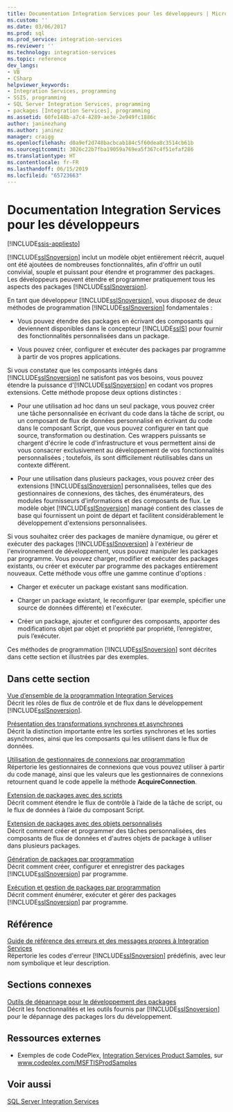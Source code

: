 ```yaml
---
title: Documentation Integration Services pour les développeurs | Microsoft Docs
ms.custom: ''
ms.date: 03/06/2017
ms.prod: sql
ms.prod_service: integration-services
ms.reviewer: ''
ms.technology: integration-services
ms.topic: reference
dev_langs:
- VB
- CSharp
helpviewer_keywords:
- Integration Services, programming
- SSIS, programming
- SQL Server Integration Services, programming
- packages [Integration Services], programming
ms.assetid: 60fe148b-a7c4-4289-ae3e-2e949fc1886c
author: janinezhang
ms.author: janinez
manager: craigg
ms.openlocfilehash: d0a9ef2d748bacbcab184c5f60dea8c3514cb61b
ms.sourcegitcommit: 3026c22b7fba19059a769ea5f367c4f51efaf286
ms.translationtype: HT
ms.contentlocale: fr-FR
ms.lasthandoff: 06/15/2019
ms.locfileid: "65723663"
---
```

# <a name="integration-services-developer-documentation"></a>Documentation Integration Services pour les développeurs

[!INCLUDE[ssis-appliesto](../includes/ssis-appliesto-ssvrpluslinux-asdb-asdw-xxx.md)]


  [!INCLUDE[ssISnoversion](../includes/ssisnoversion-md.md)] inclut un modèle objet entièrement réécrit, auquel ont été ajoutées de nombreuses fonctionnalités, afin d'offrir un outil convivial, souple et puissant pour étendre et programmer des packages. Les développeurs peuvent étendre et programmer pratiquement tous les aspects des packages [!INCLUDE[ssISnoversion](../includes/ssisnoversion-md.md)].  
  
 En tant que développeur [!INCLUDE[ssISnoversion](../includes/ssisnoversion-md.md)], vous disposez de deux méthodes de programmation [!INCLUDE[ssISnoversion](../includes/ssisnoversion-md.md)] fondamentales :  
  
-   Vous pouvez étendre des packages en écrivant des composants qui deviennent disponibles dans le concepteur [!INCLUDE[ssIS](../includes/ssis-md.md)] pour fournir des fonctionnalités personnalisées dans un package.  
  
-   Vous pouvez créer, configurer et exécuter des packages par programme à partir de vos propres applications.  
  
 Si vous constatez que les composants intégrés dans [!INCLUDE[ssISnoversion](../includes/ssisnoversion-md.md)] ne satisfont pas vos besoins, vous pouvez étendre la puissance d'[!INCLUDE[ssISnoversion](../includes/ssisnoversion-md.md)] en codant vos propres extensions. Cette méthode propose deux options distinctes :  
  
-   Pour une utilisation ad hoc dans un seul package, vous pouvez créer une tâche personnalisée en écrivant du code dans la tâche de script, ou un composant de flux de données personnalisé en écrivant du code dans le composant Script, que vous pouvez configurer en tant que source, transformation ou destination. Ces wrappers puissants se chargent d'écrire le code d'infrastructure et vous permettent ainsi de vous consacrer exclusivement au développement de vos fonctionnalités personnalisées ; toutefois, ils sont difficilement réutilisables dans un contexte différent.  
  
-   Pour une utilisation dans plusieurs packages, vous pouvez créer des extensions [!INCLUDE[ssISnoversion](../includes/ssisnoversion-md.md)] personnalisées, telles que des gestionnaires de connexions, des tâches, des énumérateurs, des modules fournisseurs d'informations et des composants de flux. Le modèle objet [!INCLUDE[ssISnoversion](../includes/ssisnoversion-md.md)] managé contient des classes de base qui fournissent un point de départ et facilitent considérablement le développement d'extensions personnalisées.  
  
 Si vous souhaitez créer des packages de manière dynamique, ou gérer et exécuter des packages [!INCLUDE[ssISnoversion](../includes/ssisnoversion-md.md)] à l'extérieur de l'environnement de développement, vous pouvez manipuler les packages par programme. Vous pouvez charger, modifier et exécuter des packages existants, ou créer et exécuter par programme des packages entièrement nouveaux. Cette méthode vous offre une gamme continue d'options :  
  
-   Charger et exécuter un package existant sans modification.  
  
-   Charger un package existant, le reconfigurer (par exemple, spécifier une source de données différente) et l'exécuter.  
  
-   Créer un package, ajouter et configurer des composants, apporter des modifications objet par objet et propriété par propriété, l’enregistrer, puis l’exécuter.  
  
 Ces méthodes de programmation [!INCLUDE[ssISnoversion](../includes/ssisnoversion-md.md)] sont décrites dans cette section et illustrées par des exemples.  
  
## <a name="in-this-section"></a>Dans cette section  
 [Vue d’ensemble de la programmation Integration Services](../integration-services/integration-services-programming-overview.md)  
 Décrit les rôles de flux de contrôle et de flux dans le développement [!INCLUDE[ssISnoversion](../includes/ssisnoversion-md.md)].  
  
 [Présentation des transformations synchrones et asynchrones](../integration-services/understanding-synchronous-and-asynchronous-transformations.md)  
 Décrit la distinction importante entre les sorties synchrones et les sorties asynchrones, ainsi que les composants qui les utilisent dans le flux de données.  
  
 [Utilisation de gestionnaires de connexions par programmation](../integration-services/working-with-connection-managers-programmatically.md)  
 Répertorie les gestionnaires de connexions que vous pouvez utiliser à partir du code managé, ainsi que les valeurs que les gestionnaires de connexions retournent quand le code appelle la méthode **AcquireConnection**.  
  
 [Extension de packages avec des scripts](../integration-services/extending-packages-scripting/extending-packages-with-scripting.md)  
 Décrit comment étendre le flux de contrôle à l’aide de la tâche de script, ou le flux de données à l’aide du composant Script.  
  
 [Extension de packages avec des objets personnalisés](../integration-services/extending-packages-custom-objects/extending-packages-with-custom-objects.md)  
 Décrit comment créer et programmer des tâches personnalisées, des composants de flux de données et d'autres objets de package à utiliser dans plusieurs packages.  
  
 [Génération de packages par programmation](../integration-services/building-packages-programmatically/building-packages-programmatically.md)  
 Décrit comment créer, configurer et enregistrer des packages [!INCLUDE[ssISnoversion](../includes/ssisnoversion-md.md)] par programme.  
  
 [Exécution et gestion de packages par programmation](../integration-services/run-manage-packages-programmatically/running-and-managing-packages-programmatically.md)  
 Décrit comment énumérer, exécuter et gérer des packages [!INCLUDE[ssISnoversion](../includes/ssisnoversion-md.md)] par programme.  
  
## <a name="reference"></a>Référence  
 [Guide de référence des erreurs et des messages propres à Integration Services](../integration-services/integration-services-error-and-message-reference.md)  
 Répertorie les codes d'erreur [!INCLUDE[ssISnoversion](../includes/ssisnoversion-md.md)] prédéfinis, avec leur nom symbolique et leur description.  
  
## <a name="related-sections"></a>Sections connexes  
 [Outils de dépannage pour le développement des packages](../integration-services/troubleshooting/troubleshooting-tools-for-package-development.md)  
 Décrit les fonctionnalités et les outils fournis par [!INCLUDE[ssISnoversion](../includes/ssisnoversion-md.md)] pour le dépannage des packages lors du développement.  
  
## <a name="external-resources"></a>Ressources externes  
  
-   Exemples de code CodePlex, [Integration Services Product Samples](https://go.microsoft.com/fwlink/?LinkID=131204), sur www.codeplex.com/MSFTISProdSamples  
  
## <a name="see-also"></a>Voir aussi  
 [SQL Server Integration Services](../integration-services/sql-server-integration-services.md)  
  
  
